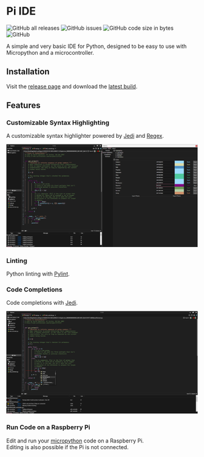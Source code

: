 # Pi IDE
![GitHub all releases](https://img.shields.io/github/downloads/Finnomator/PiIDE/total)
![GitHub issues](https://img.shields.io/github/issues/Finnomator/PiIDE)
![GitHub code size in bytes](https://img.shields.io/github/languages/code-size/Finnomator/PiIDE)
![GitHub](https://img.shields.io/github/license/Finnomator/PiIDE)

A simple and very basic IDE for Python, designed to be easy to use with Micropython and a microcontroller.

## Installation
Visit the [release page](https://github.com/Finnomator/PiIDE/releases) and download the [latest build](https://github.com/Finnomator/PiIDE/releases/tag/StableRelease).

## Features

### Customizable Syntax Highlighting
A customizable syntax highlighter powered by [Jedi](https://jedi.readthedocs.io/en/latest/) and [Regex](https://en.wikipedia.org/wiki/Regular_expression).

![Highlighting Image](https://github.com/Finnomator/PiIDE/blob/master/Images/V1_1_4_66/Customization.png?raw=true)

### Linting
Python linting with [Pylint](https://readthedocs.org/projects/pylint/).

### Code Completions
Code completions with [Jedi](https://jedi.readthedocs.io/en/latest/).

![Completions Image](https://github.com/Finnomator/PiIDE/blob/master/Images/V1_1_4_66/AutoCompletions.png?raw=true)

### Run Code on a Raspberry Pi
Edit and run your [micropython](https://micropython.org/) code on a Raspberry Pi.  
Editing is also possible if the Pi is not connected.

